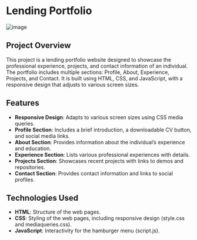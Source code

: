 # Lending Portfolio

![image](https://github.com/01cheese/lending-portfolio/assets/115219323/d013a377-0754-4d0c-b7ba-05695f486915)

## Project Overview

This project is a lending portfolio website designed to showcase the professional experience, projects, and contact information of an individual. The portfolio includes multiple sections: Profile, About, Experience, Projects, and Contact. It is built using HTML, CSS, and JavaScript, with a responsive design that adjusts to various screen sizes.

## Features

- **Responsive Design**: Adapts to various screen sizes using CSS media queries.
- **Profile Section**: Includes a brief introduction, a downloadable CV button, and social media links.
- **About Section**: Provides information about the individual’s experience and education.
- **Experience Section**: Lists various professional experiences with details.
- **Projects Section**: Showcases recent projects with links to demos and repositories.
- **Contact Section**: Provides contact information and links to social profiles.

## Technologies Used

- **HTML**: Structure of the web pages.
- **CSS**: Styling of the web pages, including responsive design (style.css and mediaqueries.css).
- **JavaScript**: Interactivity for the hamburger menu (script.js).
